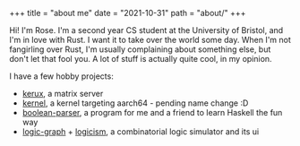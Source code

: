 +++
title = "about me"
date = "2021-10-31"
path = "about/"
+++

Hi! I'm Rose. I'm a second year CS student at the University of Bristol, and I'm
in love with Rust. I want it to take over the world some day. When I'm not
fangirling over Rust, I'm usually complaining about something else, but don't
let that fool you. A lot of stuff is actually quite cool, in my opinion.

I have a few hobby projects:
 - [kerux](https://github.com/rosehuds/kerux), a matrix server
 - [kernel](https://github.com/rosehuds/kernel), a kernel targeting aarch64 - pending name change :D
 - [boolean-parser](https://github.com/rosehuds/boolean-parser), a program for me and a friend to learn Haskell the fun way
 - [logic-graph](https://github.com/rosehuds/logic-graph) + [logicism](https://github.com/rosehuds/logicism), a combinatorial logic simulator and its ui
